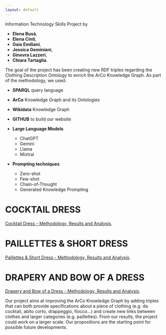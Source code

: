 ```yaml
---
layout: default
---
```


Information Technology Skills Project by 
- **Elena Busà**, 
- **Elena Cinti**, 
- **Gaia Emiliani**, 
- **Jessica Geminiani**, 
- **Ginevra Lazzeri**, 
- **Chiara Tartaglia**. 

The goal of the project has been creating new RDF triples regarding the Clothing Description Ontology to enrich the ArCo Knowledge Graph. 
As part of the methodology, we used:
- **SPARQL** query language
- **ArCo** Knowledge Graph and its Ontologies
- **Wikidata** Knowledge Graph  
- **GITHUB** to build our website
  
- **Large Language Models**
  - ChatGPT 
  - Gemini
  - Llama
  - Mixtral
    
- **Prompting techniques**
  - Zero-shot
  - Few-shot
  - Chain-of-Thought
  - Generated Knowledge Prompting  


# COCKTAIL DRESS

[Cocktail Dress - Methodology, Results and Analysis](./another-page.html). 

# PAILLETTES & SHORT DRESS

[Paillettes & Short Dress - Methodology, Results and Analysis](./another-page2.html).


# DRAPERY AND BOW OF A DRESS

[Drapery and Bow of a Dress - Methodology, Results and Analysis](./another-page3.html).






Our project aims at improving the ArCo Knowledge Graph by adding triples that can both provide specifications about a piece of clothing (e.g. da cocktail, abito corto, drappeggio, fiocco…) and create new links between clothes and larger categories (e.g. paillettes). From our results, the project could work on a larger scale. Our propositions are the starting point for possible future developments.

